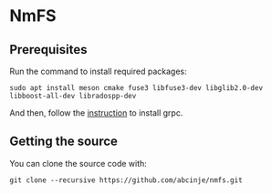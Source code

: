 # NmFS

## Prerequisites
Run the command to install required packages:
```
sudo apt install meson cmake fuse3 libfuse3-dev libglib2.0-dev libboost-all-dev libradospp-dev
```
And then, follow the [instruction](https://grpc.io/docs/languages/cpp/quickstart/) to install grpc.

## Getting the source
You can clone the source code with:
```
git clone --recursive https://github.com/abcinje/nmfs.git
```
